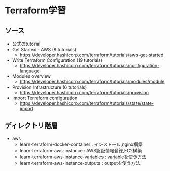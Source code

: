 # Terraform学習

## ソース
- 公式のtutorial
- Get Started - AWS (8 tutorials)
  - https://developer.hashicorp.com/terraform/tutorials/aws-get-started
- Write Terraform Configuration (19 tutorials)
  - https://developer.hashicorp.com/terraform/tutorials/configuration-language
- Modules overview
  - https://developer.hashicorp.com/terraform/tutorials/modules/module
- Provision Infrastructure (6 tutorials)
  - https://developer.hashicorp.com/terraform/tutorials/provision
- Import Terraform configuration
  - https://developer.hashicorp.com/terraform/tutorials/state/state-import
## ディレクトリ階層
- aws
  - learn-terraform-docker-container : インストール,nginx構築
  - learn-terraform-aws-instance : AWS認証情報登録,EC2構築
  - learn-terraform-aws-instance-variables : variableを使う方法
  - learn-terraform-aws-instance-outputs : outputを使う方法
